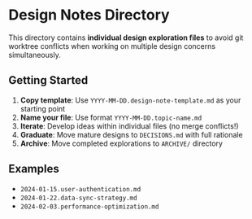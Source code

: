 # Design Notes Directory

This directory contains **individual design exploration files** to avoid git worktree conflicts when working on multiple design concerns simultaneously.

## Getting Started

1. **Copy template**: Use `YYYY-MM-DD.design-note-template.md` as your starting point
2. **Name your file**: Use format `YYYY-MM-DD.topic-name.md`
3. **Iterate**: Develop ideas within individual files (no merge conflicts!)
4. **Graduate**: Move mature designs to `DECISIONS.md` with full rationale
5. **Archive**: Move completed explorations to `ARCHIVE/` directory

## Examples

- `2024-01-15.user-authentication.md`
- `2024-01-22.data-sync-strategy.md`
- `2024-02-03.performance-optimization.md`
